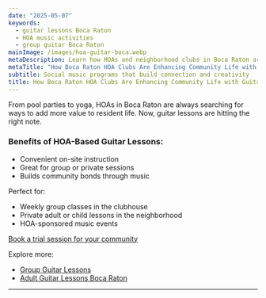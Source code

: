 ```yaml
---
date: "2025-05-07"
keywords:
  - guitar lessons Boca Raton
  - HOA music activities
  - group guitar Boca Raton
mainImage: /images/hoa-guitar-boca.webp
metaDescription: Learn how HOAs and neighborhood clubs in Boca Raton are boosting resident engagement with on-site guitar lessons.
metaTitle: "How Boca Raton HOA Clubs Are Enhancing Community Life with Guitar Lessons"
subtitle: Social music programs that build connection and creativity
title: How Boca Raton HOA Clubs Are Enhancing Community Life with Guitar Lessons
---
```


From pool parties to yoga, HOAs in Boca Raton are always searching for ways to add more value to resident life. Now, guitar lessons are hitting the right note.

### Benefits of HOA-Based Guitar Lessons:

- Convenient on-site instruction
- Great for group or private sessions
- Builds community bonds through music

Perfect for:

- Weekly group classes in the clubhouse
- Private adult or child lessons in the neighborhood
- HOA-sponsored music events

[Book a trial session for your community](https://www.parklandguitarlessons.com/contact)

Explore more:

- [Group Guitar Lessons](https://www.parklandguitarlessons.com/guitar-chalk/group-guitar-lessons-for-adults-in-parkland)
- [Adult Guitar Lessons Boca Raton](https://www.parklandguitarlessons.com/guitar-chalk/adult-guitar-lessons-boca-raton)

---
